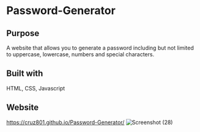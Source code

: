 # Password-Generator

## Purpose
A website that allows you to generate a password including but not limited to uppercase, lowercase, numbers and special characters.

## Built with
HTML, CSS, Javascript

## Website 
https://cruz801.github.io/Password-Generator/
![Screenshot (28)](https://user-images.githubusercontent.com/92316250/141706288-2ff39ffd-9bee-4712-95b0-0c85635e713a.png)
